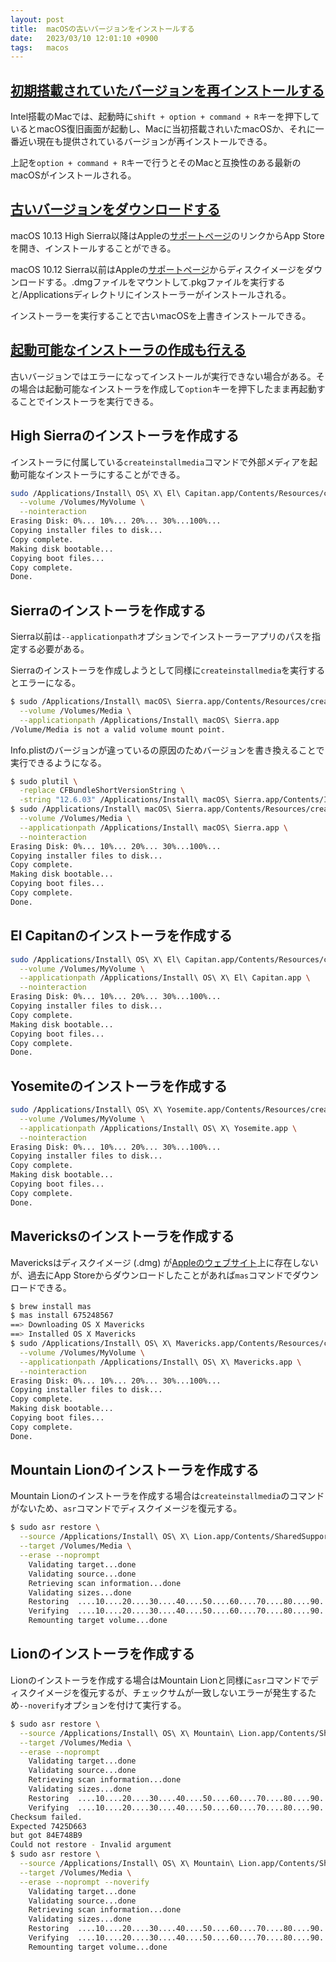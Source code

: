 ```yaml
---
layout: post
title:  macOSの古いバージョンをインストールする
date:   2023/03/10 12:01:10 +0900
tags:   macos
---
```


## [初期搭載されていたバージョンを再インストールする](https://support.apple.com/ja-jp/HT204904)

Intel搭載のMacでは、起動時に`shift + option + command + R`キーを押下しているとmacOS復旧画面が起動し、Macに当初搭載されいたmacOSか、それに一番近い現在も提供されているバージョンが再インストールできる。

上記を`option + command + R`キーで行うとそのMacと互換性のある最新のmacOSがインストールされる。

## [古いバージョンをダウンロードする](https://support.apple.com/ja-jp/HT211683)

macOS 10.13 High Sierra以降はAppleの[サポートページ](https://support.apple.com/ja-jp/HT211683)のリンクからApp Storeを開き、インストールすることができる。

macOS 10.12 Sierra以前はAppleの[サポートページ](https://support.apple.com/ja-jp/HT211683)からディスクイメージをダウンロードする。.dmgファイルをマウントして.pkgファイルを実行すると/Applicationsディレクトリにインストーラーがインストールされる。

インストーラーを実行することで古いmacOSを上書きインストールできる。

## [起動可能なインストーラの作成も行える](https://support.apple.com/ja-jp/HT201372)

古いバージョンではエラーになってインストールが実行できない場合がある。その場合は起動可能なインストーラを作成して`option`キーを押下したまま再起動することでインストーラを実行できる。

## High Sierraのインストーラを作成する

インストーラに付属している`createinstallmedia`コマンドで外部メディアを起動可能なインストーラにすることができる。

```sh
sudo /Applications/Install\ OS\ X\ El\ Capitan.app/Contents/Resources/createinstallmedia \
  --volume /Volumes/MyVolume \
  --nointeraction
Erasing Disk: 0%... 10%... 20%... 30%...100%...
Copying installer files to disk...
Copy complete.
Making disk bootable...
Copying boot files...
Copy complete.
Done.
```

## Sierraのインストーラを作成する

Sierra以前は`--applicationpath`オプションでインストーラーアプリのパスを指定する必要がある。

Sierraのインストーラを作成しようとして同様に`createinstallmedia`を実行するとエラーになる。

```sh
$ sudo /Applications/Install\ macOS\ Sierra.app/Contents/Resources/createinstallmedia \
  --volume /Volumes/Media \
  --applicationpath /Applications/Install\ macOS\ Sierra.app
/Volume/Media is not a valid volume mount point.
```

Info.plistのバージョンが違っているの原因のためバージョンを書き換えることで実行できるようになる。

```sh
$ sudo plutil \
  -replace CFBundleShortVersionString \
  -string "12.6.03" /Applications/Install\ macOS\ Sierra.app/Contents/Info.plist
$ sudo /Applications/Install\ macOS\ Sierra.app/Contents/Resources/createinstallmedia \
  --volume /Volumes/Media \
  --applicationpath /Applications/Install\ macOS\ Sierra.app \
  --nointeraction
Erasing Disk: 0%... 10%... 20%... 30%...100%...
Copying installer files to disk...
Copy complete.
Making disk bootable...
Copying boot files...
Copy complete.
Done.
```

## El Capitanのインストーラを作成する

```sh
sudo /Applications/Install\ OS\ X\ El\ Capitan.app/Contents/Resources/createinstallmedia \
  --volume /Volumes/MyVolume \
  --applicationpath /Applications/Install\ OS\ X\ El\ Capitan.app \
  --nointeraction
Erasing Disk: 0%... 10%... 20%... 30%...100%...
Copying installer files to disk...
Copy complete.
Making disk bootable...
Copying boot files...
Copy complete.
Done.
```

## Yosemiteのインストーラを作成する

```sh
sudo /Applications/Install\ OS\ X\ Yosemite.app/Contents/Resources/createinstallmedia \
  --volume /Volumes/MyVolume \
  --applicationpath /Applications/Install\ OS\ X\ Yosemite.app \
  --nointeraction
Erasing Disk: 0%... 10%... 20%... 30%...100%...
Copying installer files to disk...
Copy complete.
Making disk bootable...
Copying boot files...
Copy complete.
Done.
```

## Mavericksのインストーラを作成する

Mavericksはディスクイメージ (.dmg) が[Appleのウェブサイト](https://support.apple.com/ja-jp/HT211683)上に存在しないが、過去にApp Storeからダウンロードしたことがあれば`mas`コマンドでダウンロードできる。

```sh
$ brew install mas
$ mas install 675248567
==> Downloading OS X Mavericks
==> Installed OS X Mavericks
$ sudo /Applications/Install\ OS\ X\ Mavericks.app/Contents/Resources/createinstallmedia \
  --volume /Volumes/MyVolume \
  --applicationpath /Applications/Install\ OS\ X\ Mavericks.app \
  --nointeraction
Erasing Disk: 0%... 10%... 20%... 30%...100%...
Copying installer files to disk...
Copy complete.
Making disk bootable...
Copying boot files...
Copy complete.
Done.
```

## Mountain Lionのインストーラを作成する

Mountain Lionのインストーラを作成する場合は`createinstallmedia`のコマンドがないため、`asr`コマンドでディスクイメージを復元する。

```sh
$ sudo asr restore \
  --source /Applications/Install\ OS\ X\ Lion.app/Contents/SharedSupport/InstallESD.dmg \
  --target /Volumes/Media \
  --erase --noprompt
    Validating target...done
    Validating source...done
    Retrieving scan information...done
    Validating sizes...done
    Restoring  ....10....20....30....40....50....60....70....80....90....100
    Verifying  ....10....20....30....40....50....60....70....80....90....100
    Remounting target volume...done
```

## Lionのインストーラを作成する

Lionのインストーラを作成する場合はMountain Lionと同様に`asr`コマンドでディスクイメージを復元するが、チェックサムが一致しないエラーが発生するため`--noverify`オプションを付けて実行する。

```sh
$ sudo asr restore \
  --source /Applications/Install\ OS\ X\ Mountain\ Lion.app/Contents/SharedSupport/InstallESD.dmg \
  --target /Volumes/Media \
  --erase --noprompt
    Validating target...done
    Validating source...done
    Retrieving scan information...done
    Validating sizes...done
    Restoring  ....10....20....30....40....50....60....70....80....90....100
    Verifying  ....10....20....30....40....50....60....70....80....90....100
Checksum failed.
Expected 7425D663
but got 84E748B9
Could not restore - Invalid argument
$ sudo asr restore \
  --source /Applications/Install\ OS\ X\ Mountain\ Lion.app/Contents/SharedSupport/InstallESD.dmg \
  --target /Volumes/Media \
  --erase --noprompt --noverify
    Validating target...done
    Validating source...done
    Retrieving scan information...done
    Validating sizes...done
    Restoring  ....10....20....30....40....50....60....70....80....90....100
    Verifying  ....10....20....30....40....50....60....70....80....90....100
    Remounting target volume...done
```

